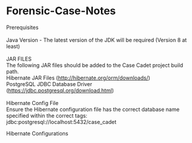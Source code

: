 # Forensic-Case-Notes

Prerequisites <br /><br />
Java Version - The latest version of the JDK will be required (Version 8 at least)<br /><br />
JAR FILES<br />
The following JAR files should be added to the Case Cadet project build path.<br />
Hibernate JAR Files (http://hibernate.org/orm/downloads/)<br />
PostgreSQL JDBC Database Driver (https://jdbc.postgresql.org/download.html)
<br /><br />
Hibernate Config File<br />
Ensure the Hibernate configuration file has the correct database name specified within the correct tags:<br />
     <property name="connection.url">jdbc:postgresql://localhost:5432/case_cadet</property>


Hibernate Configurations
